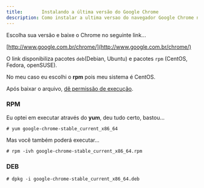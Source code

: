 ```yaml
---
title:       Instalando a última versão do Google Chrome
description: Como instalar a ultima versao do navegador Google Chrome no Linux
---
```


Escolha sua versão e baixe o Chrome no seguinte link...

[http://www.google.com.br/chrome/](http://www.google.com.br/chrome/)


O link disponibiliza pacotes `deb`(Debian, Ubuntu) e pacotes `rpm` (CentOS, 
Fedora, openSUSE).

No meu caso eu escolhi o __rpm__ pois meu sistema é CentOS.

Após baixar o arquivo, [dê permissão de execução](/linux/como-dar-permissao-de-execucao/).



### RPM

Eu optei em executar através do __yum__, deu tudo certo, bastou...

    # yum google-chrome-stable_current_x86_64

Mas você também poderá executar...

    # rpm -ivh google-chrome-stable_current_x86_64.rpm


### DEB

    # dpkg -i google-chrome-stable_current_x86_64.deb
